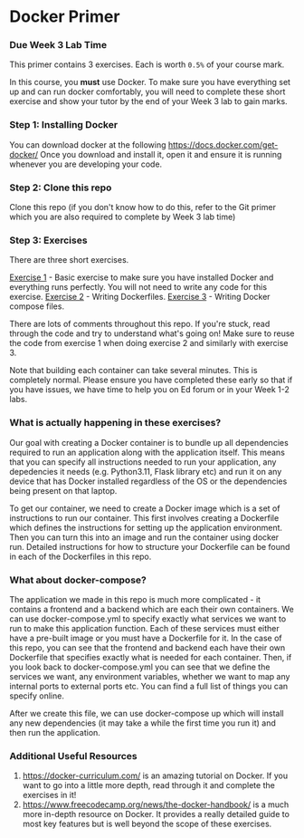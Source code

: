 # Docker Primer

### Due Week 3 Lab Time

This primer contains 3 exercises. Each is worth `0.5%` of your course mark.

In this course, you **must** use Docker. To make sure you have everything set up and can run docker comfortably, you will need to complete these short exercise and show your tutor by the end of your Week 3 lab to gain marks.

### Step 1: Installing Docker
You can download docker at the following https://docs.docker.com/get-docker/ Once you download and install it, open it and ensure it is running whenever you are developing your code.

### Step 2: Clone this repo
Clone this repo (if you don't know how to do this, refer to the Git primer which you are also required to complete by Week 3 lab time)

### Step 3: Exercises

There are three short exercises.

[Exercise 1](docker_ex1/README.md) - Basic exercise to make sure you have installed Docker and everything runs perfectly. You will not need to write any code for this exercise.
[Exercise 2](docker_ex2/README.md) - Writing Dockerfiles.
[Exercise 3](docker_ex3/README.md) - Writing Docker compose files.

There are lots of comments throughout this repo. If you're stuck, read through the code and try to understand what's going on! Make sure to reuse the code from exercise 1 when doing exercise 2 and similarly with exercise 3.

Note that building each container can take several minutes. This is completely normal. Please ensure you have completed these early so that if you have issues, we have time to help you on Ed forum or in your Week 1-2 labs.

### What is actually happening in these exercises?
Our goal with creating a Docker container is to bundle up all dependencies required to run an application along with the application itself. This means that you can specify all instructions needed to run your application, any depedencies it needs (e.g. Python3.11, Flask library etc) and run it on any device that has Docker installed regardless of the OS or the dependencies being present on that laptop.

To get our container, we need to create a Docker image which is a set of instructions to run our container. This first involves creating a Dockerfile which defines the instructions for setting up the application environment. Then you can turn this into an image and run the container using docker run. Detailed instructions for how to structure your Dockerfile can be found in each of the Dockerfiles in this repo.

### What about docker-compose?
The application we made in this repo is much more complicated - it contains a frontend and a backend which are each their own containers. We can use docker-compose.yml to specify exactly what services we want to run to make this application function. Each of these services must either have a pre-built image or you must have a Dockerfile for it. In the case of this repo, you can see that the frontend and backend each have their own Dockerfile that specifies exactly what is needed for each container. Then, if you look back to docker-compose.yml you can see that we define the services we want, any environment variables, whether we want to map any internal ports to external ports etc. You can find a full list of things you can specify online.

After we create this file, we can use docker-compose up which will install any new dependencies (it may take a while the first time you run it) and then run the application.

### Additional Useful Resources
1. https://docker-curriculum.com/ is an amazing tutorial on Docker. If you want to go into a little more depth, read through it and complete the exercises in it!
2. https://www.freecodecamp.org/news/the-docker-handbook/ is a much more in-depth resource on Docker. It provides a really detailed guide to most key features but is well beyond the scope of these exercises.

